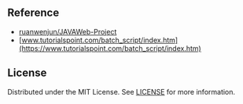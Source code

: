 ## Reference
- [ruanwenjun/JAVAWeb-Project](https://github.com/ruanwenjun/JAVAWeb-Project)
- [www.tutorialspoint.com/batch_script/index.htm](https://www.tutorialspoint.com/batch_script/index.htm)

## License
Distributed under the MIT License. See [LICENSE](LICENSE) for more information.